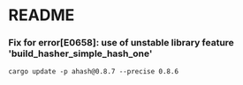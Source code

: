 # README
### Fix for error[E0658]: use of unstable library feature 'build_hasher_simple_hash_one'
```
cargo update -p ahash@0.8.7 --precise 0.8.6
```
